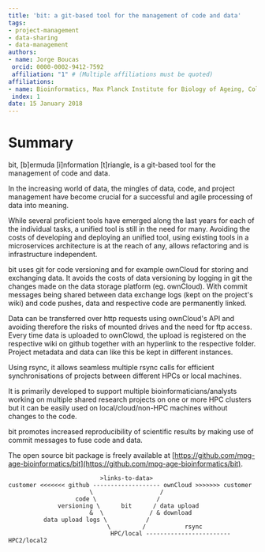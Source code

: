 ```yaml
---
title: 'bit: a git-based tool for the management of code and data'
tags:
- project-management
- data-sharing
- data-management
authors:
- name: Jorge Boucas
 orcid: 0000-0002-9412-7592
 affiliation: "1" # (Multiple affiliations must be quoted)
affiliations:
- name: Bioinformatics, Max Planck Institute for Biology of Ageing, Cologne, 50931, Germany
 index: 1
date: 15 January 2018
---
```


# Summary

bit, [b]ermuda [i]nformation [t]riangle, is a git-based tool for the management of code and data.

In the increasing world of data, the mingles of data, code, and project management have become crucial for a successful and agile processing of data into meaning.

While several proficient tools have emerged along the last years for each of the individual tasks, a unified tool is still in the need for many.
Avoiding the costs of developing and deploying an unified tool, using existing tools in a microservices architecture is at the reach of any, allows refactoring and is infrastructure independent.

bit uses git for code versioning and for example ownCloud for storing and exchanging data. It avoids the costs of data versioning by logging in git the changes made on the data storage platform (eg. ownCloud). With commit messages being shared between data exchange logs (kept on the project's wiki) and code pushes, data and respective code are permanently linked.   

Data can be transferred over http requests using ownCloud's API and avoiding therefore the risks of mounted drives and the need for ftp access. Every time data is uploaded to ownClowd, the upload is registered on the respective wiki on github together with an hyperlink to the respective folder. Project metadata and data can like this be kept in different instances.

Using rsync, it allows seamless multiple rsync calls for efficient synchronisations of projects between different HPCs or local machines.

It is primarily developed to support multiple bioinformaticians/analysts working on multiple shared research projects on one or more HPC clusters but it can be easily used on local/cloud/non-HPC machines without changes to the code.

bit promotes increased reproducibility of scientific results by making use of commit messages to fuse code and data.

The open source bit package is freely available at [https://github.com/mpg-age-bioinformatics/bit](https://github.com/mpg-age-bioinformatics/bit).

```
                          >links-to-data>
customer <<<<<<< github ------------------- ownCloud >>>>>>> customer
                       \                   /
                   code \                 /
              versioning \      bit      / data upload
                       &  \             / & download
          data upload logs \           /
                            \         /           rsync
                             HPC/local ------------------------HPC2/local2
```
